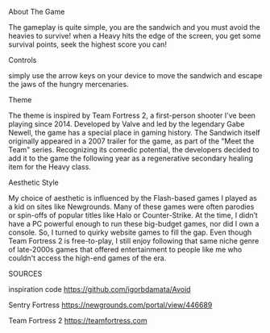 About The Game

The gameplay is quite simple, you are the sandwich and you must avoid the heavies to survive! 
when a Heavy hits the edge of the screen, you get some survival points, 
seek the highest score you can!


Controls

simply use the arrow keys on your device to move the sandwich
and escape the jaws of the hungry mercenaries.

Theme

The theme is inspired by Team Fortress 2, a first-person shooter I've been playing since 2014. Developed by Valve and led by the legendary Gabe Newell, the game has a special place in gaming history. The Sandwich itself originally appeared in a 2007 trailer for the game, as part of the "Meet the Team" series. Recognizing its comedic potential, the developers decided to add it to the game the following year as a regenerative secondary healing item for the Heavy class.

Aesthetic Style

My choice of aesthetic is influenced by the Flash-based games I played as a kid on sites like Newgrounds. Many of these games were often parodies or spin-offs of popular titles like Halo or Counter-Strike. At the time, I didn’t have a PC powerful enough to run these big-budget games, nor did I own a console. 
So, I turned to quirky website games to fill the gap. Even though Team Fortress 2 is free-to-play, I still enjoy following that same niche genre of late-2000s games that offered entertainment to people like me who couldn't access the high-end games of the era.


SOURCES

inspiration code 
https://github.com/igorbdamata/Avoid 

Sentry Fortress
https://newgrounds.com/portal/view/446689

Team Fortress 2
https://teamfortress.com



